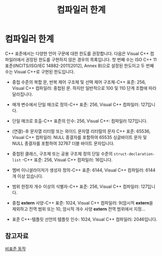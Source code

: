 ﻿---
title: 컴파일러 한계
ms.date: 11/04/2016
helpviewer_keywords:
- cl.exe compiler, limits for language constructs
ms.assetid: f1fa59c6-55b4-414b-80c5-3df72952160d
ms.openlocfilehash: a0c6041d326982dc9807355733cf714dcfa62ca8
ms.sourcegitcommit: 6052185696adca270bc9bdbec45a626dd89cdcdd
ms.translationtype: MT
ms.contentlocale: ko-KR
ms.lasthandoff: 10/31/2018
ms.locfileid: "50600332"
---
# <a name="compiler-limits"></a>컴파일러 한계

C++ 표준에서는 다양한 언어 구문에 대한 한도를 권장합니다. 다음은 Visual C++ 컴파일러에서 권장된 한도를 구현하지 않은 경우의 목록입니다. 첫 번째 수는 ISO C++ 11 표준(INCITS/ISO/IEC 14882-2011[2012], Annex B)으로 설정된 한도이고 두 번째 수는 Visual C++로 구현된 한도입니다.

- 중첩 수준의 복합 문, 반복 제어 구조체 및 선택 제어 구조체-C++ 표준: 256, Visual C++ 컴파일러: 중첩된 문. 하지만 일반적으로 100 및 110 단계 조합에 따라 달라집니다.

- 매개 변수에서 단일 매크로 정의-C++ 표준: 256, Visual C++ 컴파일러: 127입니다.

- 단일 매크로 호출-C++ 표준의 인수: 256, Visual C++: 컴파일러 127입니다.

- (연결)-후 문자열 리터럴 또는 와이드 문자열 리터럴의 문자 C++ 표준: 65536, Visual C++ 컴파일러: NULL 종결자를 포함하여 65535 싱글바이트 문자 및 NULL 종결자를 포함하여 32767 더블 바이트 문자입니다.

- 중첩된 클래스, 구조체 또는 공용 구조체 정의 단일 수준의 `struct-declaration-list` -C++ 표준: 256, Visual C++ 컴파일러: 16입니다.

- 멤버 이니셜라이저가 생성자 정의-C++ 표준: 6144, Visual C++ 컴파일러: 6144개 이상 있습니다.

- 범위 한정자 개수 이상의 식별자-C++ 표준: 256, Visual C++ 컴파일러: 127입니다.

- 중첩 **extern** 사양-C++ 표준: 1024, Visual C++ 컴파일러: 9(암시적 **extern**을 제외하고 전역 범위 또는 10, 암시적 개수 사양 **extern** 전역 범위에서 지정...

- 표준 C++-템플릿 선언의 템플릿 인수: 1024, Visual C++ 컴파일러: 2046입니다.

## <a name="see-also"></a>참고자료

[비표준 동작](../cpp/nonstandard-behavior.md)
